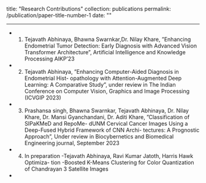 title: "Research Contributions"
collection: publications
permalink: /publication/paper-title-number-1
date: ""

---
- 1. Tejavath Abhinaya, Bhawna Swarnkar,Dr. Nilay Khare, ”Enhancing Endometrial
Tumor Detection: Early Diagnosis with Advanced Vision Transformer Architecture”,
Artificial Intelligence and Knowledge Processing AIKP’23

- 2. Tejavath Abhinaya, ”Enhancing Computer-Aided Diagnosis in Endometrial Hist-
opathology with Attention-Augmented Deep Learning: A Comparative Study”, under
review in The Indian Conference on Computer Vision, Graphics and Image Processing
(ICVGIP 2023)

- 3. Prashansa singh, Bhawna Swarnkar, Tejavath Abhinaya, Dr. Nilay Khare, Dr.
Mansi Gyanchandani, Dr. Aditi Khare, ”Classification of SIPaKMeD and RepoMe-
dUNM Cervical Cancer Images Using a Deep-Fused Hybrid Framework of CNN Archi-
tectures: A Prognostic Approach”, Under review in Biocybernetics and Biomedical
Engineering journal, September 2023

- 4. In preparation -Tejavath Abhinaya, Ravi Kumar Jatoth, Harris Hawk Optimiza-
tion -Boosted K-Means Clustering for Color Quantization of Chandrayan 3 Satellite
Images

- 
